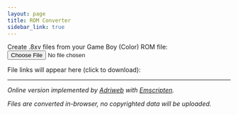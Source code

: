 ```yaml
---
layout: page
title: ROM Converter
sidebar_link: true
---
```


<link rel="stylesheet" href="{{ site.baseurl }}/assets/css/bootstrap.css">
<link rel="stylesheet" href="{{ site.baseurl }}/assets/css/bootstrap-theme.css">
<style>
    #buttonsContainer button { margin-right: 5px; }
    #dlList li { display: inline-block; }
    #dlList li:before { content: '\2022'; margin-left: 0.5em; margin-right: 0.25em; }
</style>

Create .8xv files from your Game Boy (Color) ROM file: <input style="display: inline-block" type="file" accept=".gb,.gbc,.rom,.zip" onChange="fileLoad(event)"/>

File links will appear here (click to download):
<ul id="dlList"></ul>

<div id="buttonsContainer"></div>

-----

*Online version implemented by [Adriweb](https://github.com/adriweb) with [Emscripten](http://emscripten.org/).*

*Files are converted in-browser, no copyrighted data will be uploaded.*

<script src="romgen-utils.js"></script>
<script>
    var script = document.createElement('script');
    script.src = "romgen.js?v=2";
    document.body.appendChild(script);
</script>
